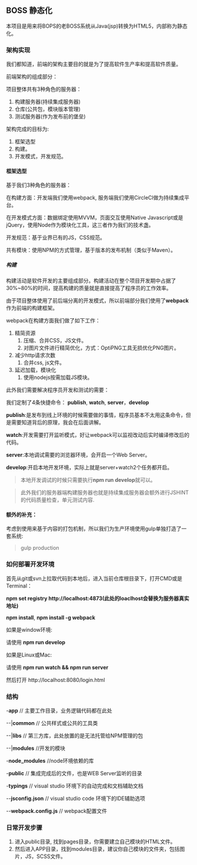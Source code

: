 ## BOSS 静态化 ##

本项目是用来将BOPS的老BOSS系统从Java(jsp)转换为HTML5，内部称为静态化。

### 架构实现 ###

我们都知道，前端的架构主要目的就是为了提高软件生产率和提高软件质量。

前端架构的组成部分：

项目整体共有3种角色的服务器：

1. 构建服务器(持续集成服务器)
2. 仓库(公共包，模块版本管理)
3. 测试服务器(作为发布前的堡垒)

架构完成的目标为:

1. 框架选型
2. 构建。
3. 开发模式，开发规范。

#### 框架选型
基于我们3种角色的服务器：

在构建方面：开发端我们使用webpack, 服务端我们使用CircleCI做为持续集成平台。

在开发模式方面：数据绑定使用MVVM，页面交互使用Native Javascript或是jQuery，使用Node作为模块化工具，这三者作为我们的技术盏。

开发规范：基于业界已有的JS，CSS规范。

共有模块：使用NPM的方式管理，基于版本的发布机制（类似于Maven）。

##### 构建
构建活动是软件开发的主要组成部分。构建活动在整个项目开发期中占据了30%~80%的时间，提高构建的质量就是直接提高了程序员的工作效率。

由于项目整体使用了前后端分离的开发模式，所以前端部分我们使用了**webpack**作为前端的构建框架。

webpack在构建方面我们做了如下工作：

1. 精简资源
	1. 压缩、合并CSS，JS文件。
	2. 对图片文件进行精简优化，方式：OptiPNG工具无损优化PNG图片。
2. 减少http请求次数
	1. 合并css, js文件。
3. 延迟加载，模块化
	1. 使用nodejs按需加载JS模块。

此外我们需要解决程序员开发和测试的需要：

我们定制了4条快捷命令： **publish**, **watch**, **server**，**develop**

**publish**:是发布到线上环境的时候需要做的事情，程序员基本不太用这条命令，但是需要知道背后的原理，我会在后面讲解。

**watch**:开发需要打开监听模式，好让webpack可以监视改动后实时编译修改后的代码。

**server**:本地调试需要的浏览器环境，会开启一个Web Server。

**develop**:开启本地开发环境，实际上就是server+watch2个任务都开启。

>本地开发调试的时候只需要执行**npm run develop**就可以。

>此外我们的服务器端构建服务器也就是持续集成服务器会额外进行JSHINT的代码质量检查，单元测试内容.

#### 额外的补充：

考虑到使用来基于内容的打包机制，所以我们为生产环境使用gulp单独打造了一套系统:

> gulp production

### 如何部署开发环境 ###

首先从git或svn上拉取代码到本地后，进入当前仓库根目录下，打开CMD或是Terminal：

**npm set registry http://localhost:4873(此处的loaclhost会替换为服务器真实地址)**

**npm install**, **npm install -g webpack**


如果是window环境: 

请使用 **npm run develop**

如果是Linux或Mac:

请使用 **npm run watch && npm run server**

然后打开 http://localhost:8080/login.html


### 结构 ###

-**app** // 主要工作目录，业务逻辑代码都在此处

--|**common** // 公共样式或公共的工具类

--|**libs** // 第三方库，此处放置的是无法托管给NPM管理的包

--|**modules** //开发的模块

-**node_modules** //node环境依赖的库

-**public** // 集成完成后的文件，也是WEB Server监听的目录

-**typings** // visual studio 环境下的自动完成和文档辅助文档

--**jsconfig.json** // visual studio code 环境下的IDE辅助选项

--**webpack.config.js** // webpack配置文件


### 日常开发步骤 ###

1. 进入public目录, 找到pages目录，你需要建立自己模块的HTML文件。
2. 然后进入APP目录，找到modules目录，建议你自己模块的文件夹，包括图片，JS，SCSS文件。
